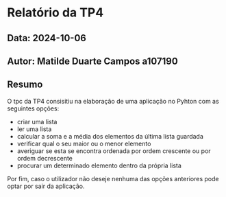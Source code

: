 # Relatório da TP4
## Data: 2024-10-06
## Autor: Matilde Duarte Campos a107190
## Resumo
O tpc da TP4 consisitiu na elaboração de uma aplicação no Pyhton com as seguintes opções:
* criar uma lista
* ler uma lista
* calcular a soma e a média dos elementos da última lista guardada
* verificar qual o seu maior ou o menor elemento
* averiguar se esta se encontra ordenada por ordem crescente ou por ordem decrescente
* procurar um determinado elemento dentro da própria lista

Por fim, caso o utilizador não deseje nenhuma das opções anteriores pode optar por sair da aplicação.
